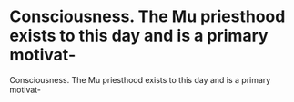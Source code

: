 # Consciousness. The Mu priesthood exists to this day and is a primary motivat-

Consciousness. The Mu priesthood exists to this day and is a primary motivat-